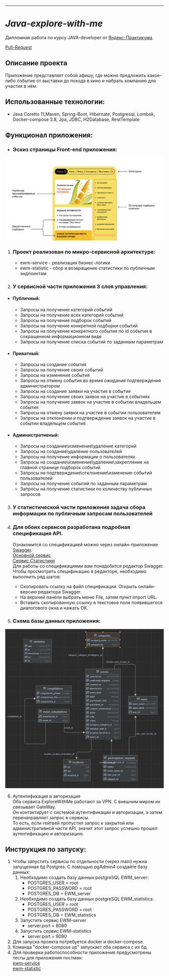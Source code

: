 ---

# *Java-explore-with-me*

Дипломная работа по курсу JAVA-developer от [Яндекс-Практикума](https://practicum.yandex.ru/java-developer/).

[Pull-Request](https://github.com/valikaev1989/java-explore-with-me/pull/1)

Описание проекта
-
Приложение представляет собой афишу, где можно предложить какое-либо событие от выставки до похода в кино и
набрать компанию для участия в нём.

Использованные технологии:
-

- Java Coretto 11,Maven, Spring-Boot, Hibernate, Postgresql, Lombok, Docker-compose 3.8, Jpa, JDBC, H2Database,
  RestTemplate

Функционал приложения:
-

- ### Эскиз страницы Front-end приложения:

![web](media/web.png)

1.  ### Проект реализован по микро-сервисной архитектуре:
    * ewm-service - реализация бизнес-логики
    * ewm-statistic - сбор и возвращение статистики по публичным эндпоинтам

2.  ### У сервисной части приложения 3 слоя управления:

* #### Публичный:
    * Запросы на получение категорий событий
    * Запросы на получение всех категорий событий
    * Запросы на получение подборок событий
    * Запросы на получение конкретной подборки событий
    * Запросы на получение конкретного события по id события в сокращенном информационном виде
    * Запросы на получение списка событий по заданным параметрам
* #### Приватный:
    * Запросы на создание события
    * Запросы на получение своих событий
    * Запросы на изменение события
    * Запросы на отмену события во время ожидания подтверждения администратором
    * Запросы на создание заявки на участие в событие
    * Запросы на получение своих заявок на участие в событиях
    * Запросы на получение заявок на участие в событии владельцем события
    * Запросы на отмену заявки на участие в событии пользователем
    * Запросы на отклонении и подтверждение заявок на участие в событии владельцем события
* #### Административный:
    * Запросы на создание\изменение\удаление категорий
    * Запросы на создание\удаление пользователей
    * Запросы на получение информации о пользователях
    * Запросы на создание\изменение\удаление\закрепление на главной странице подборок событий
    * Запросы на подтверждение\отклонение\изменение событий пользователей
    * Запросы на получение событий по заданным параметрам
    * Запросы на получение статистики по количеству публичных запросов

3. ### У статистической части приложения задача сбора информации по публичным запросам пользователей

4. ### Для обоих сервисов разработана подробная спецификация API.

   Ознакомится со спецификацией можно через онлайн-приложение [Swagger](https://editor-next.swagger.io).  
   [Основной сервис](https://github.com/valikaev1989/java-explore-with-me/blob/develop/swaggerSpecification/ewm-main-service-spec.json)  
   [Сервис Статистики](https://github.com/valikaev1989/java-explore-with-me/blob/develop/swaggerSpecification/ewm-stats-service.json)  
   Для работы со спецификациями вам понадобится редактор Swagger. Чтобы просмотреть спецификацию в редакторе,
   необходимо
   выполнить ряд шагов:

    * Скопировать ссылку на файл спецификации.
      Открыть онлайн-версию редактора Swagger.
    * На верхней панели выбрать меню File, затем пункт Import URL.
    * Вставить скопированную ссылку в текстовое поле появившегося диалогового окна и нажать OK.
5. ### Схема базы данных приложения:

![](media/DB-EWM.png)

6. Аутентификация и авторизация  
   Оба сервиса ExploreWithMe работают за VPN. С внешним миром их связывает GateWay.  
   Он контактирует с системой аутентификации и авторизации, а затем перенаправляет запрос в сервисы.  
   То есть, если гейтвей пропустил запрос к закрытой или административной части API, значит этот запрос успешно прошел
   аутентификацию и авторизацию.

Инструкция по запуску:
-

1. Чтобы запустить сервисы по отдельности (через main) нужна запущенная бд Postgres. С помощью pgAdmin4 создайте базу
   данных:
    1) Необходимо создать базу данных postgreSQL EWM_server:
        * POSTGRES_USER = root
        * POSTGRES_PASSWORD = root
        * POSTGRES_DB = EWM_server
    2) Необходимо создать базу данных postgreSQL EWM_statistics:
        * POSTGRES_USER = root
        * POSTGRES_PASSWORD = root
        * POSTGRES_DB = EWM_statistics
    3) Запустить сервис EWM-server
        * server.port = 8080
    4) Запустить сервис EWM-statistics
        * server.port = 9090
3. Для запуска проекта потребуется docker и docker-compose.
4. Команда "docker-compose up" запускает оба сервиса с их бд
5. Для проверки работоспособности приложения предусмотрены тесты для приложения постман:  
   [ewm-service](https://github.com/valikaev1989/java-explore-with-me/blob/develop/postmanTests/ewm-main-service.json)  
   [ewm-statistic](https://github.com/valikaev1989/java-explore-with-me/blob/develop/postmanTests/ewm-stat-service.json)